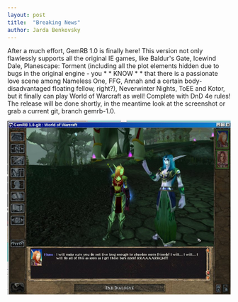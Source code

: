 ```yaml
---
layout: post
title:  "Breaking News"
author: Jarda Benkovsky
---
```


After a much effort, GemRB 1.0 is finally here! This version not only flawlessly supports
all the original IE games, like Baldur's Gate, Icewind Dale, Planescape: Torment (including
all the plot elements hidden due to bugs in the original engine - you * * KNOW * * that
there is a passionate love scene among Nameless One, FFG, Annah and a certain body-disadvantaged
floating fellow, right?), Neverwinter Nights, ToEE and Kotor, but it finally can play World of
Warcraft as well! Complete with DnD 4e rules! The release will be done shortly, in the meantime
look at the screenshot or grab a current git, branch gemrb-1.0. 

![wow-screenshot](assets/img/news/gemrb-1.0.jpg)
